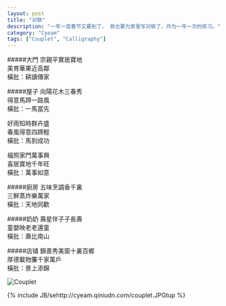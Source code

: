 ```yaml
---
layout: post
title: "对联"
description: "一年一度春节又要到了， 我也要为家里写对联了，作为一年一次的练习。"
category: "Cyeam"
tags: ["Couplet", "Calligraphy"]
---
```


#####大門
宗親平實居寶地    
美育華果近高鄰    
橫批：耕讀傳家     

#####屋子
向陽花木三春秀    
得意馬蹄一路風    
橫批：一馬當先    

好雨知時群卉盛    
春風得意四蹄輕    
橫批：馬到成功    

福照家門萬事興    
喜居寶地千年旺    
橫批：萬事如意    

#####廚房
五味烹調香千裏    
三鮮蒸炸樂萬家    
橫批：天地同歡    

#####奶奶
壽星伴子子長壽    
童嬰映老老還童    
橫批：壽比南山    

#####店铺
錦善秀美窗十裏百鄉    
厚德載物簾千家萬戶    
橫批：景上添錦    

![Couplet](http://cyeam.qiniudn.com/couplet.JPG)

{% include JB/sehttp://cyeam.qiniudn.com/couplet.JPGtup %}